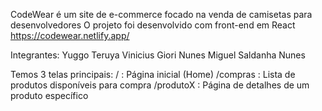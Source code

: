 CodeWear é um site de e-commerce focado na venda de camisetas para desenvolvedores
O projeto foi desenvolvido com front-end em React
https://codewear.netlify.app/

Integrantes:
Yuggo Teruya
Vinicius Giori Nunes
Miguel Saldanha Nunes

Temos 3 telas principais:
/ : Página inicial (Home)
/compras : Lista de produtos disponíveis para compra
/produtoX : Página de detalhes de um produto específico
